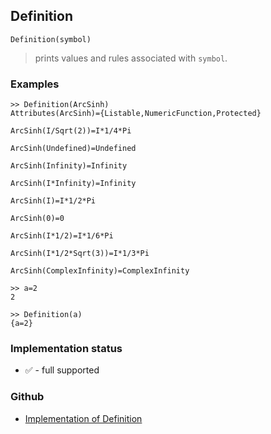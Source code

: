 ## Definition 

```
Definition(symbol)
```
> prints values and rules associated with `symbol`.
  
### Examples

``` 
>> Definition(ArcSinh)
Attributes(ArcSinh)={Listable,NumericFunction,Protected}

ArcSinh(I/Sqrt(2))=I*1/4*Pi

ArcSinh(Undefined)=Undefined

ArcSinh(Infinity)=Infinity

ArcSinh(I*Infinity)=Infinity

ArcSinh(I)=I*1/2*Pi

ArcSinh(0)=0

ArcSinh(I*1/2)=I*1/6*Pi

ArcSinh(I*1/2*Sqrt(3))=I*1/3*Pi

ArcSinh(ComplexInfinity)=ComplexInfinity
```

```
>> a=2
2

>> Definition(a)
{a=2}
```






### Implementation status

* &#x2705; - full supported

### Github

* [Implementation of Definition](https://github.com/axkr/symja_android_library/blob/master/symja_android_library/matheclipse-core/src/main/java/org/matheclipse/core/builtin/PatternMatching.java#L506) 
